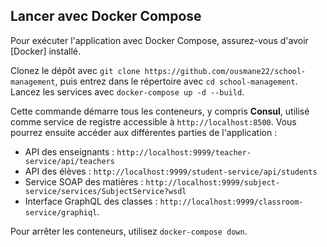 ## Lancer avec Docker Compose

Pour exécuter l'application avec Docker Compose, assurez-vous d'avoir [Docker] installé. 

Clonez le dépôt avec `git clone https://github.com/ousmane22/school-management`, 
puis entrez dans le répertoire avec `cd school-management`. 
Lancez les services avec 
   `docker-compose up -d --build`. 

Cette commande démarre tous les conteneurs, y compris **Consul**, utilisé comme service de registre accessible à `http://localhost:8500`. Vous pourrez ensuite accéder aux différentes parties de l'application : 
- API des enseignants : `http://localhost:9999/teacher-service/api/teachers`
- API des élèves : `http://localhost:9999/student-service/api/students`
- Service SOAP des matières : `http://localhost:9999/subject-service/services/SubjectService?wsdl`
- Interface GraphQL des classes : `http://localhost:9999/classroom-service/graphiql`.

Pour arrêter les conteneurs, utilisez `docker-compose down`.

